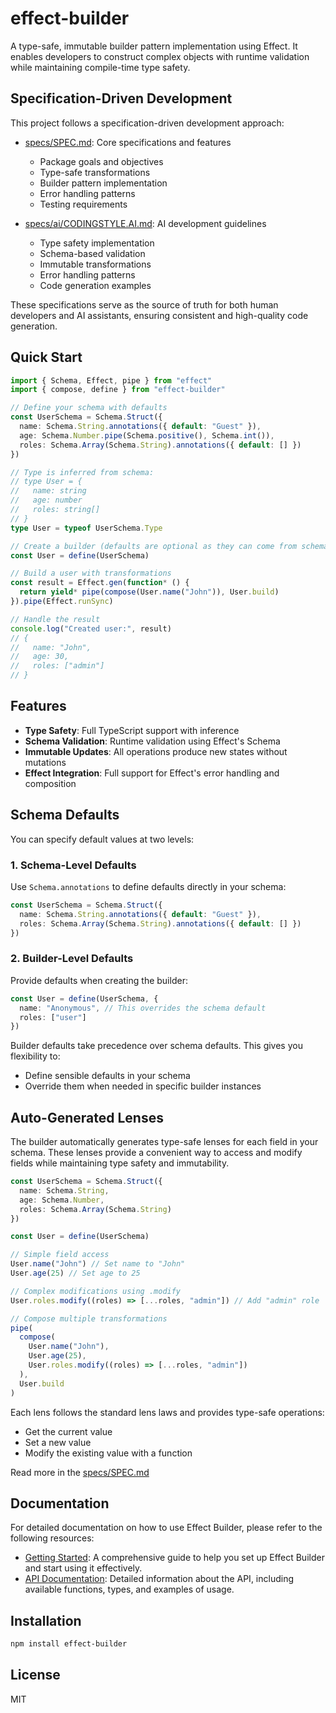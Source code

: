 # effect-builder

A type-safe, immutable builder pattern implementation using Effect. It enables developers to construct complex objects with runtime validation while maintaining compile-time type safety.

## Specification-Driven Development

This project follows a specification-driven development approach:

- [specs/SPEC.md](./specs/SPEC.md): Core specifications and features

  - Package goals and objectives
  - Type-safe transformations
  - Builder pattern implementation
  - Error handling patterns
  - Testing requirements

- [specs/ai/CODINGSTYLE.AI.md](./specs/ai/CODINGSTYLE.AI.md): AI development guidelines
  - Type safety implementation
  - Schema-based validation
  - Immutable transformations
  - Error handling patterns
  - Code generation examples

These specifications serve as the source of truth for both human developers and AI assistants, ensuring consistent and high-quality code generation.

## Quick Start

```typescript
import { Schema, Effect, pipe } from "effect"
import { compose, define } from "effect-builder"

// Define your schema with defaults
const UserSchema = Schema.Struct({
  name: Schema.String.annotations({ default: "Guest" }),
  age: Schema.Number.pipe(Schema.positive(), Schema.int()),
  roles: Schema.Array(Schema.String).annotations({ default: [] })
})

// Type is inferred from schema:
// type User = {
//   name: string
//   age: number
//   roles: string[]
// }
type User = typeof UserSchema.Type

// Create a builder (defaults are optional as they can come from schema)
const User = define(UserSchema)

// Build a user with transformations
const result = Effect.gen(function* () {
  return yield* pipe(compose(User.name("John")), User.build)
}).pipe(Effect.runSync)

// Handle the result
console.log("Created user:", result)
// {
//   name: "John",
//   age: 30,
//   roles: ["admin"]
// }
```

## Features

- **Type Safety**: Full TypeScript support with inference
- **Schema Validation**: Runtime validation using Effect's Schema
- **Immutable Updates**: All operations produce new states without mutations
- **Effect Integration**: Full support for Effect's error handling and composition

## Schema Defaults

You can specify default values at two levels:

### 1. Schema-Level Defaults

Use `Schema.annotations` to define defaults directly in your schema:

```typescript
const UserSchema = Schema.Struct({
  name: Schema.String.annotations({ default: "Guest" }),
  roles: Schema.Array(Schema.String).annotations({ default: [] })
})
```

### 2. Builder-Level Defaults

Provide defaults when creating the builder:

```typescript
const User = define(UserSchema, {
  name: "Anonymous", // This overrides the schema default
  roles: ["user"]
})
```

Builder defaults take precedence over schema defaults. This gives you flexibility to:

- Define sensible defaults in your schema
- Override them when needed in specific builder instances

## Auto-Generated Lenses

The builder automatically generates type-safe lenses for each field in your schema. These lenses provide a convenient way to access and modify fields while maintaining type safety and immutability.

```typescript
const UserSchema = Schema.Struct({
  name: Schema.String,
  age: Schema.Number,
  roles: Schema.Array(Schema.String)
})

const User = define(UserSchema)

// Simple field access
User.name("John") // Set name to "John"
User.age(25) // Set age to 25

// Complex modifications using .modify
User.roles.modify((roles) => [...roles, "admin"]) // Add "admin" role

// Compose multiple transformations
pipe(
  compose(
    User.name("John"),
    User.age(25),
    User.roles.modify((roles) => [...roles, "admin"])
  ),
  User.build
)
```

Each lens follows the standard lens laws and provides type-safe operations:

- Get the current value
- Set a new value
- Modify the existing value with a function

Read more in the [specs/SPEC.md](./specs/SPEC.md)

## Documentation

For detailed documentation on how to use Effect Builder, please refer to the following resources:
- [Getting Started](./docs/GettingStarted.md): A comprehensive guide to help you set up Effect Builder and start using it effectively.
- [API Documentation](https://slashlifeai.github.io/effect-builder): Detailed information about the API, including available functions, types, and examples of usage.

## Installation

```bash
npm install effect-builder
```

## License

MIT
